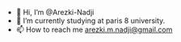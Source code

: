 - 👋 Hi, I’m @Arezki-Nadji
- 🌱 I’m currently studying at paris 8 university.
- 📫 How to reach me arezki.m.nadji@gmail.com
